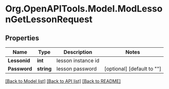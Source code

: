 # Org.OpenAPITools.Model.ModLessonGetLessonRequest

## Properties

Name | Type | Description | Notes
------------ | ------------- | ------------- | -------------
**Lessonid** | **int** | lesson instance id | 
**Password** | **string** | lesson password | [optional] [default to ""]

[[Back to Model list]](../README.md#documentation-for-models) [[Back to API list]](../README.md#documentation-for-api-endpoints) [[Back to README]](../README.md)

